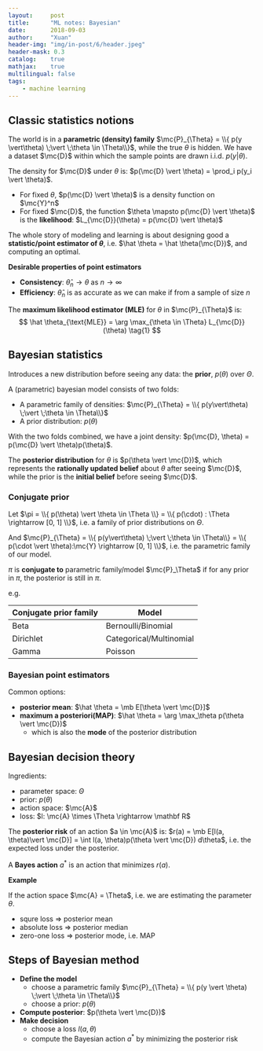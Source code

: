 ```yaml
---
layout:     post
title:      "ML notes: Bayesian"
date:       2018-09-03
author:     "Xuan"
header-img: "img/in-post/6/header.jpeg"
header-mask: 0.3
catalog:    true
mathjax:    true
multilingual: false
tags:
    - machine learning
---
```


$\newcommand{\mc}{\mathcal} \newcommand{\mb}{\mathbb}$

## Classic statistics notions

The world is in a **parametric (density) family** $\mc{P}_{\Theta} = \\{ p(y \vert\theta) \;\vert \;\theta \in \Theta\\}$, while the true $\theta$ is hidden. We have a dataset $\mc{D}$ within which the sample points are drawn i.i.d. $p(y \vert \theta)$.



The density for $\mc{D}$ under $\theta$ is: $p(\mc{D} \vert \theta) = \prod_i p(y_i \vert \theta)$.

- For fixed $\theta$, $p(\mc{D} \vert \theta)$ is a density function on $\mc{Y}^n$
- For fixed $\mc{D}$, the function $\theta \mapsto p(\mc{D} \vert \theta)$ is the **likelihood**: $L_{\mc{D}}(\theta) = p(\mc{D} \vert \theta)$



The whole story of modeling and learning is about designing good a **statistic/point estimator of $\theta$**, i.e. $\hat \theta = \hat \theta(\mc{D})$, and computing an optimal.



**Desirable properties of point estimators**

- **Consistency**: $\hat \theta_n \rightarrow \theta$ as $n \rightarrow \infty$
- **Efficiency**: $\hat \theta_n$ is as accurate as we can make if from a sample of size $n$



The **maximum likelihood estimator (MLE)** for $\theta$ in $\mc{P}_{\Theta}$ is:
$$
\hat \theta_{\text{MLE}} = \arg \max_{\theta \in \Theta} L_{\mc{D}}(\theta) \tag{1}
$$


## Bayesian statistics

Introduces a new distribution before seeing any data: the **prior**, $p(\theta)$ over $\Theta$.

A (parametric) bayesian model consists of two folds:

- A parametric family of densities: $\mc{P}_{\Theta} = \\{ p(y\vert\theta) \;\vert \;\theta \in \Theta\\}$
- A prior distribution: $p(\theta)$

With the two folds combined, we have a joint density: $p(\mc{D}, \theta) = p(\mc{D} \vert \theta)p(\theta)$.



The **posterior distribution** for $\theta$ is $p(\theta \vert \mc{D})$, which represents the **rationally updated belief** about $\theta$ after seeing $\mc{D}$, while the prior is the **initial belief** before seeing $\mc{D}$.



### Conjugate prior

Let $\pi = \\{ p(\theta) \vert \theta \in \Theta \\} = \\{ p(\cdot) : \Theta \rightarrow [0, 1] \\}$, i.e. a family of prior distributions on $\Theta$.

And $\mc{P}_{\Theta} = \\{ p(y\vert\theta) \;\vert \;\theta \in \Theta\\} = \\{ p(\cdot \vert \theta):\mc{Y} \rightarrow [0, 1] \\}$, i.e. the parametric family of our model.

$\pi$ is **conjugate to** parametric family/model $\mc{P}_\Theta$ if for any prior in $\pi$, the posterior is still in $\pi$.

e.g.

| Conjugate prior family | Model                   |
| ---------------------- | ----------------------- |
| Beta                   | Bernoulli/Binomial      |
| Dirichlet              | Categorical/Multinomial |
| Gamma                  | Poisson                 |



### Bayesian point estimators

Common options:

- **posterior mean**: $\hat \theta = \mb E[\theta \vert \mc{D}]$
- **maximum a posteriori(MAP)**: $\hat \theta = \arg \max_\theta p(\theta \vert \mc{D})$
  - which is also the **mode** of the posterior distribution



## Bayesian decision theory

Ingredients:

- parameter space: $\Theta$
- prior: $p(\theta)$
- action space: $\mc{A}$
- loss: $l: \mc{A} \times \Theta \rightarrow \mathbf R$

The **posterior risk** of an action $a \in \mc{A}$ is: $r(a) = \mb E[l(a, \theta)\vert \mc{D}] = \int l(a, \theta)p(\theta \vert \mc{D}) d\theta$, i.e. the expected loss under the posterior.

A **Bayes action** $a^\ast$ is an action that minimizes $r(a)$.



**Example**

If the action space $\mc{A} = \Theta$, i.e. we are estimating the parameter $\theta$.

- squre loss $\Rightarrow$ posterior mean
- absolute loss $\Rightarrow$ posterior median
- zero-one loss $\Rightarrow$ posterior mode, i.e. MAP



## Steps of Bayesian method

- **Define the model**
  - choose a parametric family $\mc{P}_{\Theta} = \\{ p(y \vert \theta) \;\vert \;\theta \in \Theta\\}$
  - choose a prior: $p(\theta)$
- **Compute posterior**: $p(\theta \vert \mc{D})$
- **Make decision**
  - choose a loss $l(a, \theta)$
  - compute the Bayesian action $a^\ast​$ by minimizing the posterior risk